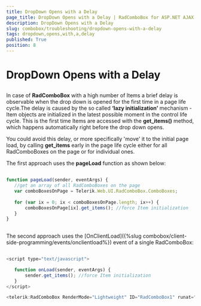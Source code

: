 ```yaml
---
title: DropDown Opens with a Delay
page_title: DropDown Opens with a Delay | RadComboBox for ASP.NET AJAX Documentation
description: DropDown Opens with a Delay
slug: combobox/troubleshooting/dropdown-opens-with-a-delay
tags: dropdown,opens,with,a,delay
published: True
position: 8
---
```


# DropDown Opens with a Delay



## 

In case of **RadComboBox** with a high number of Items a brief delay is observable when the drop down is opened for the first time in a page life cycle.The delay is caused by the so called **‘lazy initialization’** mechanism - Item objects are initialized in the latest possible moment in the control life cycle. This is the first time Items are accessed with the **get_items()** method, which happens automatically right before the drop down opens.

You could avoid this delay, or more specifically 'move' it to the initial page load, by calling **get_items** early in the page life cycle either for all RadComboBoxes on the page or for individual ones.

The first approach uses the **pageLoad** function as shown below:

````JavaScript
	 
function pageLoad(sender, eventArgs) {
   //get an array of all RadComboBoxes on the page
   var comboBoxesOnPage = Telerik.Web.UI.RadComboBox.ComboBoxes;
   
   for (var ix = 0; ix < comboBoxesOnPage.length; ix++) {
	   comboBoxesOnPage[ix].get_items(); //force Item initialization
   }
}
				
````



The second approach uses the [OnClientLoad]({%slug combobox/client-side-programming/events/onclientload%}) event of a single RadComboBox:

````JavaScript
	     
<script type="text/javascript">

   function onLoad(sender, eventArgs) {
	   sender.get_items(); //force Item initialization
   }
</script>

<telerik:RadComboBox RenderMode="Lightweight" ID="RadComboBox1" runat="server" OnClientLoad="onLoad" /> 
				
````


